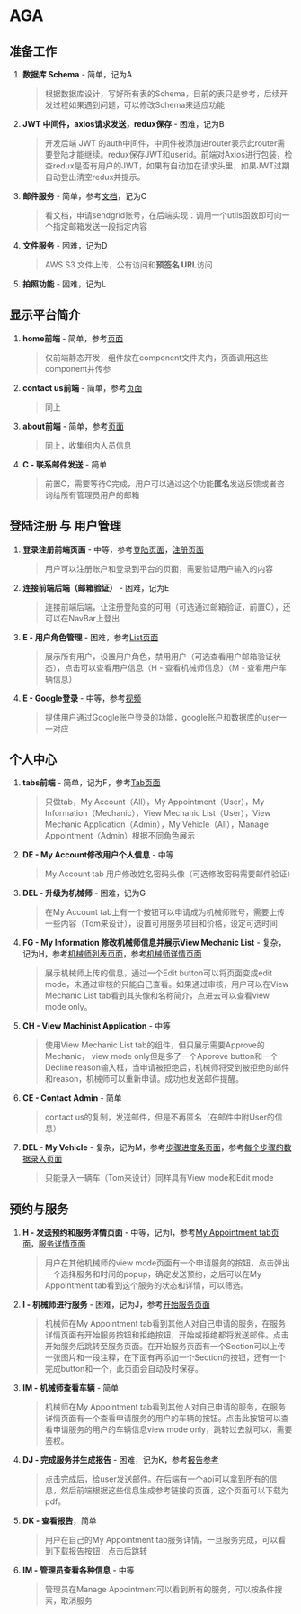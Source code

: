 # AGA

## 准备工作

1. **数据库 Schema** - 简单，记为A

    > 根据数据库设计，写好所有表的Schema，目前的表只是参考，后续开发过程如果遇到问题，可以修改Schema来适应功能

2. **JWT 中间件，axios请求发送，redux保存** - 困难，记为B

    > 开发后端 JWT 的auth中间件，中间件被添加进router表示此router需要登陆才能继续。redux保存JWT和userid。前端对Axios进行包装，检查redux是否有用户的JWT，如果有自动加在请求头里，如果JWT过期自动登出清空redux并提示。

3. **邮件服务** - 简单，参考[文档](https://docs.sendgrid.com/for-developers/sending-email/quickstart-nodejs)，记为C

    > 看文档，申请sendgrid账号，在后端实现：调用一个utils函数即可向一个指定邮箱发送一段指定内容

4. **文件服务** - 困难，记为D

    > AWS S3 文件上传，公有访问和**预签名 URL**访问

5. **拍照功能** - 困难，记为L

## 显示平台简介

1. **home前端** - 简单，参考[页面](https://prossliu.wixsite.com/crankbit)

    > 仅前端静态开发，组件放在component文件夹内，页面调用这些component并传参

2. **contact us前端** - 简单，参考[页面](https://prossliu.wixsite.com/crankbit/blank-2)

    > 同上

3. **about前端** - 简单，参考[页面](https://prossliu.wixsite.com/crankbit/blank-4)

    > 同上，收集组内人员信息

4. **C - 联系邮件发送** - 简单

    > 前置C，需要等待C完成，用户可以通过这个功能**匿名**发送反馈或者咨询给所有管理员用户的邮箱

## 登陆注册 与 用户管理

1. **登录注册前端页面** - 中等，参考[登陆页面](https://zone-ui.vercel.app/auth/login-cover/)，[注册页面](https://zone-ui.vercel.app/auth/register-cover/)

    > 用户可以注册账户和登录到平台的页面，需要验证用户输入的内容

2. **连接前端后端（邮箱验证）** - 困难，记为E

    > 连接前端后端，让注册登陆变的可用（可选通过邮箱验证，前置C），还可以在NavBar上登出

3. **E - 用户角色管理** - 困难，参考[List页面](https://material-kit-pro-react.devias.io/dashboard/customers)

    > 展示所有用户，设置用户角色，禁用用户（可选查看用户邮箱验证状态），点击可以查看用户信息（H - 查看机械师信息）（M - 查看用户车辆信息）

4. **E - Google登录** - 中等，参考[视频](https://www.youtube.com/watch?v=LKlO8vLvUao&ab_channel=JavaScriptMastery)

    > 提供用户通过Google账户登录的功能，google账户和数据库的user一一对应

## 个人中心

1. **tabs前端** - 简单，记为F，参考[Tab页面](https://prossliu.wixsite.com/crankbit/account/my-account)

    > 只做tab，My Account（All），My Appointment（User），My Information（Mechanic），View Mechanic List（User），View Mechanic Application（Admin），My Vehicle（All），Manage Appointment（Admin）根据不同角色展示

2. **DE - My Account修改用户个人信息** - 中等

    > My Account tab 用户修改姓名密码头像（可选修改密码需要邮件验证）

3. **DEL - 升级为机械师** - 困难，记为G

    > 在My Account tab上有一个按钮可以申请成为机械师账号，需要上传一些内容（Tom来设计），设置可用服务项目和价格，设定可选时间

4. **FG - My Information 修改机械师信息并展示View Mechanic List** - 复杂，记为H，参考[机械师列表页面](https://material-kit-pro-react.devias.io/dashboard/blog)，参考[机械师详情页面](https://material-kit-pro-react.devias.io/dashboard/jobs/companies/:companyId)

    > 展示机械师上传的信息，通过一个Edit button可以将页面变成edit mode，未通过审核的只能自己查看。如果通过审核，用户可以在View Mechanic List tab看到其头像和名称简介，点进去可以查看view mode only。

5. **CH - View Machinist Application** - 中等

    > 使用View Mechanic List tab的组件，但只展示需要Approve的Mechanic， view mode only但是多了一个Approve button和一个Decline reason输入框，当申请被拒绝后，机械师将受到被拒绝的邮件和reason，机械师可以重新申请。成功也发送邮件提醒。

6. **CE - Contact Admin** - 简单

    > contact us的复制，发送邮件，但是不再匿名（在邮件中附User的信息）

7. **DEL - My Vehicle** - 复杂，记为M，参考[步骤进度条页面](https://material-kit-pro-react.devias.io/dashboard/academy/courses/:courseId)，参考[每个步骤的数据录入页面](https://material-kit-pro-react.devias.io/dashboard/products/create)

    > 只能录入一辆车（Tom来设计）同样具有View mode和Edit mode

## 预约与服务

1. **H - 发送预约和服务详情页面** - 中等，记为I，参考[My Appointment tab页面](https://material-kit-pro-react.devias.io/dashboard/invoices)，[服务详情页面](https://material-kit-pro-react.devias.io/dashboard/orders/:orderId)

    > 用户在其他机械师的view mode页面有一个申请服务的按钮，点击弹出一个选择服务和时间的popup，确定发送预约，之后可以在My Appointment tab看到这个服务的状态和详情，可以筛选。

2. **I - 机械师进行服务** - 困难，记为J，参考[开始服务页面](https://material-kit-pro-react.devias.io/dashboard/blog/create)

    > 机械师在My Appointment tab看到其他人对自己申请的服务，在服务详情页面有开始服务按钮和拒绝按钮，开始或拒绝都将发送邮件。点击开始服务后跳转至服务页面。在开始服务页面有一个Section可以上传一张图片和一段注释，在下面有再添加一个Section的按钮，还有一个完成button和一个，此页面会自动及时保存。

3. **IM - 机械师查看车辆** - 简单

    > 机械师在My Appointment tab看到其他人对自己申请的服务，在服务详情页面有一个查看申请服务的用户的车辆的按钮。点击此按钮可以查看申请服务的用户的车辆信息view mode only，跳转过去就可以，需要鉴权。

4. **DJ - 完成服务并生成报告** - 困难，记为K，参考[报告参考](https://material-kit-pro-react.devias.io/dashboard/invoices/:orderId)

    > 点击完成后，给user发送邮件。在后端有一个api可以拿到所有的信息，然后前端根据这些信息生成参考链接的页面，这个页面可以下载为pdf。

5. **DK - 查看报告**，简单

    > 用户在自己的My Appointment tab服务详情，一旦服务完成，可以看到下载报告按钮，点击后跳转

6. **IM - 管理员查看各种信息** - 中等

    > 管理员在Manage Appointment可以看到所有的服务，可以按条件搜索，取消服务
